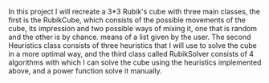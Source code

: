 In this project I will recreate a 3*3 Rubik's cube with three main classes, the first is the RubikCube, which consists of the possible movements of the cube, its impression and two possible ways of mixing it, one that is random and the other is by chance. means of a list given by the user. The second Heuristics class consists of three heuristics that I will use to solve the cube in a more optimal way, and the third class called RubikSolver consists of 4 algorithms with which I can solve the cube using the heuristics implemented above, and a power function solve it manually.
